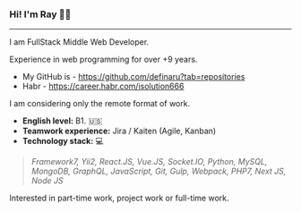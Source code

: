 ### Hi! I'm Ray 👋✨
***
I am FullStack Middle Web Developer.

Experience in web programming for over +9 years.
* My GitHub is - https://github.com/definaru?tab=repositories
* Habr - https://career.habr.com/isolution666

I am considering only the remote format of work.

* **English level:**  B1. 🇺🇸
* **Teamwork experience:**  Jira / Kaiten (Agile, Kanban) 
* **Technology stack:**  💻
> *Framework7, Yii2, React.JS, Vue.JS, Socket.IO,
Python, MySQL, MongoDB, GraphQL, JavaScript, Git, Gulp,
Webpack, PHP7, Next JS, Node JS*

Interested in part-time work, project work or full-time work.


<!--
**definaru/definaru** is a ✨ _special_ ✨ repository because its `README.md` (this file) appears on your GitHub profile.

Here are some ideas to get you started:

- 🔭 I’m currently working on ...
- 🌱 I’m currently learning ...
- 👯 I’m looking to collaborate on ...
- 🤔 I’m looking for help with ...
- 💬 Ask me about ...
- 📫 How to reach me: ...
- 😄 Pronouns: ...
- ⚡ Fun fact: ...
-->

